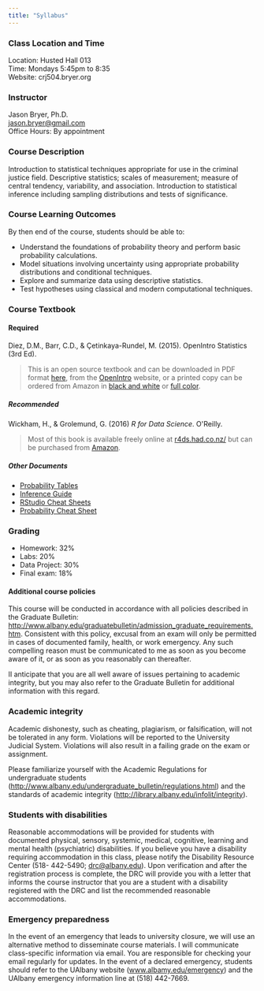 ```yaml
---
title: "Syllabus"
---
```


<!--more-->

### Class Location and Time

Location: Husted Hall 013  
Time: Mondays 5:45pm to 8:35  
Website: crj504.bryer.org

### Instructor

Jason Bryer, Ph.D.  
jason.bryer@gmail.com  
Office Hours: By appointment

### Course Description

Introduction to statistical techniques appropriate for use in the criminal justice field. Descriptive statistics; scales of measurement; measure of central tendency, variability, and association. Introduction to statistical inference including sampling distributions and tests of significance. 

### Course Learning Outcomes

By then end of the course, students should be able to:

* Understand the foundations of probability theory and perform basic probability calculations.
* Model situations involving uncertainty using appropriate probability distributions and conditional techniques.
* Explore and summarize data using descriptive statistics.
* Test hypotheses using classical and modern computational techniques.


### Course Textbook

#### Required

Diez, D.M., Barr, C.D., & Çetinkaya-Rundel, M. (2015). OpenIntro Statistics (3rd Ed).

> This is an open source textbook and can be downloaded in PDF format [here](https://github.com/jbryer/DATA606Spring2018/blob/master/Textbook/os3.pdf?raw=true), from the [OpenIntro](http://www.openintro.org/stat/textbook.php) website, or a printed copy can be ordered from Amazon in [black and white](https://smile.amazon.com/OpenIntro-Statistics-CreateSpace-David-Diez/dp/1943450048/ref=sr_1_1?ie=UTF8&qid=1534776207&sr=8-1&keywords=openintro+statistics+third+edition) or [full color](https://www.amazon.com/OpenIntro-Statistics-FULL-COLOR-Hardcover/dp/1943450056/ref=sr_1_2?s=books&ie=UTF8&qid=1534776102&sr=1-2&keywords=OpenIntro+Statistics%3A+Third+Edition).

##### Recommended

Wickham, H., & Grolemund, G. (2016) *R for Data Science*. O'Reilly.

> Most of this book is available freely online at [r4ds.had.co.nz/](http://r4ds.had.co.nz/) but can be purchased from [Amazon](https://smile.amazon.com/Data-Science-Transform-Visualize-Model/dp/1491910399/ref=sr_1_3?ie=UTF8&qid=1534776263&sr=8-3&keywords=R+for+Data+Science).

##### Other Documents

* [Probability Tables](https://github.com/jbryer/DATA606Spring2018/blob/master/Textbook/os2_prob_tables.pdf?raw=true)
* [Inference Guide](https://github.com/jbryer/DATA606Spring2018/blob/master/Textbook/os2_extra_inference_guide.pdf?raw=true)
* [RStudio Cheat Sheets](https://www.rstudio.com/resources/cheatsheets/)
* [Probability Cheat Sheet](http://static1.squarespace.com/static/54bf3241e4b0f0d81bf7ff36/t/55e9494fe4b011aed10e48e5/1441352015658/probability_cheatsheet.pdf)


### Grading

* Homework: 32%
* Labs: 20%
* Data Project: 30%
* Final exam: 18%

#### Additional course policies

This course will be conducted in accordance with all policies described in the Graduate Bulletin: http://www.albany.edu/graduatebulletin/admission_graduate_requirements.htm. Consistent with this policy, excusal from an exam will only be permitted in cases of documented family, health, or work emergency. Any such compelling reason must be communicated to me as soon as you become aware of it, or as soon as you reasonably can thereafter.

II anticipate that you are all well aware of issues pertaining to academic integrity, but you may also refer to the Graduate Bulletin for additional information with this regard.

### Academic integrity

Academic dishonesty, such as cheating, plagiarism, or falsification, will not be tolerated in any form. Violations will be reported to the University Judicial System. Violations will also result in a failing grade on the exam or assignment.

Please familiarize yourself with the Academic Regulations for undergraduate students (http://www.albany.edu/undergraduate_bulletin/regulations.html) and the standards of academic integrity (http://library.albany.edu/infolit/integrity).

### Students with disabilities

Reasonable accommodations will be provided for students with documented physical, sensory, systemic, medical, cognitive, learning and mental health (psychiatric) disabilities. If you believe you have a disability requiring accommodation in this class, please notify the Disability Resource Center (518- 442-5490; drc@albany.edu). Upon verification and after the registration process is complete, the DRC will provide you with a letter that informs the course instructor that you are a student with a disability registered with the DRC and list the recommended reasonable accommodations.

### Emergency preparedness

In the event of an emergency that leads to university closure, we will use an alternative method to disseminate course materials. I will communicate class-specific information via email. You are responsible for checking your email regularly for updates. In the event of a declared emergency, students should refer to the UAlbany website (www.albamy.edu/emergency) and the UAlbany emergency information line at (518) 442-7669.
